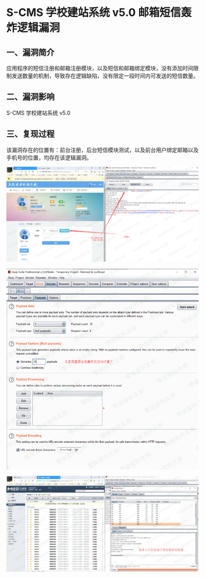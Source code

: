 S-CMS 学校建站系统 v5.0 邮箱短信轰炸逻辑漏洞
============================================

一、漏洞简介
------------

应用程序的短信注册和邮箱注册模块，以及短信和邮箱绑定模块，没有添加时间限制发送数量的机制，导致存在逻辑缺陷，没有限定一段时间内可发送的短信数量。

二、漏洞影响
------------

S-CMS 学校建站系统 v5.0

三、复现过程
------------

该漏洞存在的位置有：前台注册，后台短信模块测试，以及前台用户绑定邮箱以及手机号的位置，均存在该逻辑漏洞。

![](./.resource/S-CMS学校建站系统v5.0邮箱短信轰炸逻辑漏洞/media/rId24.png)

![](./.resource/S-CMS学校建站系统v5.0邮箱短信轰炸逻辑漏洞/media/rId25.png)

![](./.resource/S-CMS学校建站系统v5.0邮箱短信轰炸逻辑漏洞/media/rId26.png)
